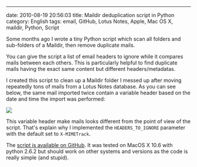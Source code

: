 ---
date: 2010-08-19 20:56:03
title: Maildir deduplication script in Python
category: English
tags: email, GitHub, Lotus Notes, Apple, Mac OS X, maildir, Python, Script

Some months ago I wrote a tiny Python script which scan all folders and sub-folders of a Maildir, then remove duplicate mails.

You can give the script a list of email headers to ignore while it compares mails between each others. This is particularly helpful to find duplicate mails having the exact same content but different headers/metadatas.

I created this script to clean up a Maildir folder I messed up after moving repeatedly tons of mails from a Lotus Notes database. As you can see below, the same mail imported twice contain a variable header based on the date and time the import was performed:

![](/uploads/2010/lotus-notes-x-mimetrack-mail-header.png)

This variable header make mails looks different from the point of view of the script. That's explain why I implemented the `HEADERS_TO_IGNORE` parameter with the default set to `X-MIMETrack`.

The [script is available on GitHub](https://github.com/kdeldycke/maildir-deduplicate). It was tested on MacOS X 10.6 with python 2.6.2 but should work on other systems and versions as the code is really simple (and stupid).
